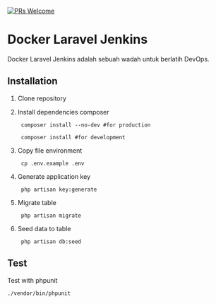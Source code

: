 [![PRs Welcome](https://img.shields.io/badge/PRs-welcome-brightgreen.svg?style=flat-square)](https://github.com/bayubimantarar/docker-jenkins-laravel/pulls)

# Docker Laravel Jenkins
Docker Laravel Jenkins adalah sebuah wadah untuk berlatih DevOps.

## Installation
1. Clone repository
2. Install dependencies composer

        composer install --no-dev #for production

        composer install #for development

3. Copy file environment

        cp .env.example .env

4. Generate application key

        php artisan key:generate
5. Migrate table
    
        php artisan migrate

6. Seed data to table
    
        php artisan db:seed

## Test
Test with phpunit

    ./vendor/bin/phpunit
